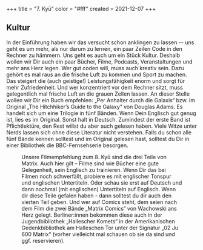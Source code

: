 +++
title = "7. Kyū"
color = "#fff"
created = 2021-12-07
+++

<script lang="ts">
  import Figure from '$lib/components/Figure.svelte';
</script>

## Kultur

In der Einführung haben wir das versucht schon anklingen zu lassen -- uns geht es um mehr, als nur darum zu lernen, ein
paar Zeilen Code in den Rechner zu hämmern. Uns geht es auch um ein Stück Kultur. Deshalb wollen wir Dir auch ein paar
Bücher, Filme, Podcasts, Veranstaltungen und mehr ans Herz legen. Wer gut coden will, muss auch kreativ sein. Dazu
gehört es mal raus an die frische Luft zu kommen und Sport zu machen. Das steigert die (auch geistige!)
Leistungsfähigkeit enorm und sorgt für mehr Zufriedenheit. Und wer konzentriert vor dem Rechner sitzt, muss gelegentlich
mal frische Luft an die grauen Zellen lassen. An dieser Stelle wollen wir Dir ein Buch empfehlen: „Per Anhalter durch
die Galaxis“ bzw. im Original „The Hitchhiker’s Guide to the Galaxy“ von Douglas Adams. Es handelt sich um eine Trilogie
in fünf Bänden. Wenn Dein Englisch gut genug ist, lies es im Original. Sonst halt in Deutsch. Zumindest der erste Band
ist Pflichtlektüre, den Rest willst du aber auch gelesen haben. Viele Witze unter Nerds lassen sich ohne diese Literatur
nicht verstehen. Falls du schon alle fünf Bände kennen solltest und im Original gelesen hast, solltest du Dir in einer
Bibliothek die BBC-Fernsehserie besorgen.

<Figure src="/images/kyu-7/Matrix-logo.png" alt="Matrix"/>

Unsere Filmempfehlung zum 8. Kyū sind die drei Teile von Matrix. Auch hier gilt – Filme sind wie Bücher eine gute
Gelegenheit, sein Englisch zu trainieren. Wenn Dir das bei Filmen noch schwerfällt, probiere es mit englischer Tonspur
und englischen Untertiteln. Oder schau sie erst auf Deutsch und dann nochmal (mit englischen) Untertiteln auf Englisch.
Wenn dir diese Teile gefalen haben - dann solltest du dir auch den vierten Teil geben. Und wer auf Comics steht, dem
seien nach dem Film die zwei Bände „Matrix Comics“ von Wachowski ans Herz gelegt. Berliner:innen bekommen diese auch in
der Jugendbibliothek „Hallescher Komets“ in der Amerikanischen Gedenkbibliothek am Halleschen Tor unter der Signatur „02
Ju 600 Matrix“ (vorher vielleicht mal schauen ob sie da sind und ggf. reservieren).
